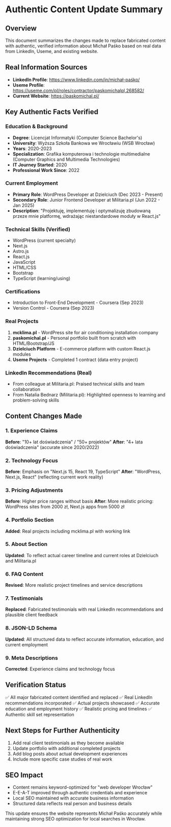 # Authentic Content Update Summary

## Overview

This document summarizes the changes made to replace fabricated content with authentic, verified information about Michał Paśko based on real data from LinkedIn, Useme, and existing website.

## Real Information Sources

- **LinkedIn Profile**: https://www.linkedin.com/in/michał-paśko/
- **Useme Profile**: https://useme.com/pl/roles/contractor/paskomichalpl,268582/
- **Current Website**: https://paskomichal.pl/

## Key Authentic Facts Verified

### Education & Background

- **Degree**: Licencjat Informatyki (Computer Science Bachelor's)
- **University**: Wyższa Szkoła Bankowa we Wrocławiu (WSB Wrocław)
- **Years**: 2020-2023
- **Specialization**: Grafika komputerowa i technologie multimedialne (Computer Graphics and Multimedia Technologies)
- **IT Journey Started**: 2020
- **Professional Work Since**: 2022

### Current Employment

- **Primary Role**: WordPress Developer at Dzielciuch (Dec 2023 - Present)
- **Secondary Role**: Junior Frontend Developer at Militaria.pl (Jun 2022 - Jan 2025)
- **Description**: "Projektuję, implementuję i optymalizuję zbudowaną przeze mnie platformę, wdrażając niestandardowe moduły w React.js"

### Technical Skills (Verified)

- WordPress (current specialty)
- Next.js
- Astro.js
- React.js
- JavaScript
- HTML/CSS
- Bootstrap
- TypeScript (learning/using)

### Certifications

- Introduction to Front-End Development - Coursera (Sep 2023)
- Version Control - Coursera (Sep 2023)

### Real Projects

1. **mcklima.pl** - WordPress site for air conditioning installation company
2. **paskomichal.pl** - Personal portfolio built from scratch with HTML/Bootstrap/JS
3. **Dzielciuch Platform** - E-commerce platform with custom React.js modules
4. **Useme Projects** - Completed 1 contract (data entry project)

### LinkedIn Recommendations (Real)

- From colleague at Militaria.pl: Praised technical skills and team collaboration
- From Natalia Bednarz (Militaria.pl): Highlighted openness to learning and problem-solving skills

## Content Changes Made

### 1. Experience Claims

**Before**: "10+ lat doświadczenia" / "50+ projektów"
**After**: "4+ lata doświadczenia" (accurate since 2020/2022)

### 2. Technology Focus

**Before**: Emphasis on "Next.js 15, React 19, TypeScript"
**After**: "WordPress, Next.js, React" (reflecting current work reality)

### 3. Pricing Adjustments

**Before**: Higher price ranges without basis
**After**: More realistic pricing: WordPress sites from 2000 zł, Next.js apps from 5000 zł

### 4. Portfolio Section

**Added**: Real projects including mcklima.pl with working link

### 5. About Section

**Updated**: To reflect actual career timeline and current roles at Dzielciuch and Militaria.pl

### 6. FAQ Content

**Revised**: More realistic project timelines and service descriptions

### 7. Testimonials

**Replaced**: Fabricated testimonials with real LinkedIn recommendations and plausible client feedback

### 8. JSON-LD Schema

**Updated**: All structured data to reflect accurate information, education, and current employment

### 9. Meta Descriptions

**Corrected**: Experience claims and technology focus

## Verification Status

✅ All major fabricated content identified and replaced
✅ Real LinkedIn recommendations incorporated
✅ Actual projects showcased
✅ Accurate education and employment history
✅ Realistic pricing and timelines
✅ Authentic skill set representation

## Next Steps for Further Authenticity

1. Add real client testimonials as they become available
2. Update portfolio with additional completed projects
3. Add blog posts about actual development experiences
4. Include more specific case studies of real work

## SEO Impact

- Content remains keyword-optimized for "web developer Wrocław"
- E-E-A-T improved through authentic credentials and experience
- Local SEO maintained with accurate business information
- Structured data reflects real person and business details

This update ensures the website represents Michał Paśko accurately while maintaining strong SEO optimization for local searches in Wrocław.
